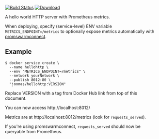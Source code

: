 [![Build Status](https://img.shields.io/travis/joonas-fi/hellohttp.svg?style=for-the-badge)](https://travis-ci.org/joonas-fi/hellohttp)
[![Download](https://img.shields.io/docker/pulls/joonas/hellohttp.svg?style=for-the-badge)](https://hub.docker.com/r/joonas/hellohttp/)

A hello world HTTP server with Prometheus metrics.

When deploying, specify (service-level) ENV variable `METRICS_ENDPOINT=/metrics` to
optionally expose metrics automatically with
[promswarmconnect](https://github.com/joonas-fi/hellohttp).


Example
-------

```
$ docker service create \
  --name hellohttp \
  --env "METRICS_ENDPOINT=/metrics" \
  --network yourNetwork \
  --publish 8012:80 \
  "joonas/hellohttp:VERSION"
```

Replace VERSION with a tag from Docker Hub link from top of this document.

You can now access http://localhost:8012/

Metrics are at http://localhost:8012/metrics (look for `requests_served`).

If you're using promswarmconnect, `requests_served` should now be queryable from Prometheus.
